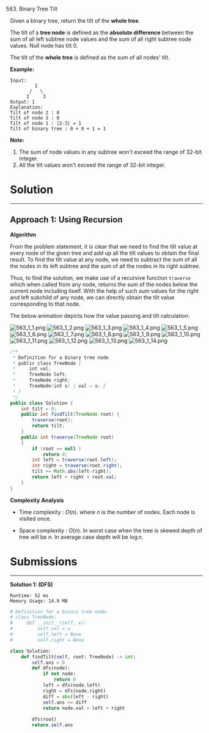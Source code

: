 563. Binary Tree Tilt

Given a binary tree, return the tilt of the **whole tree**.

The tilt of a **tree node** is defined as the **absolute difference** between the sum of all left subtree node values and the sum of all right subtree node values. Null node has tilt 0.

The tilt of the **whole tree** is defined as the sum of all nodes' tilt.

**Example:**
```
Input: 
         1
       /   \
      2     3
Output: 1
Explanation: 
Tilt of node 2 : 0
Tilt of node 3 : 0
Tilt of node 1 : |2-3| = 1
Tilt of binary tree : 0 + 0 + 1 = 1
```

**Note:**

1. The sum of node values in any subtree won't exceed the range of 32-bit integer.
1. All the tilt values won't exceed the range of 32-bit integer.

# Solution
---
## Approach 1: Using Recursion
**Algorithm**

From the problem statement, it is clear that we need to find the tilt value at every node of the given tree and add up all the tilt values to obtain the final result. To find the tilt value at any node, we need to subtract the sum of all the nodes in its left subtree and the sum of all the nodes in its right subtree.

Thus, to find the solution, we make use of a recursive function `traverse` which when called from any node, returns the sum of the nodes below the current node including itself. With the help of such sum values for the right and left subchild of any node, we can directly obtain the tilt value corresponding to that node.

The below animation depicts how the value passing and tilt calculation:

![563_1_1.png](img/563_1_1.png)
![563_1_2.png](img/563_1_2.png)
![563_1_3.png](img/563_1_3.png)
![563_1_4.png](img/563_1_4.png)
![563_1_5.png](img/563_1_5.png)
![563_1_6.png](img/563_1_6.png)
![563_1_7.png](img/563_1_7.png)
![563_1_8.png](img/563_1_8.png)
![563_1_9.png](img/563_1_9.png)
![563_1_10.png](img/563_1_10.png)
![563_1_11.png](img/563_1_11.png)
![563_1_12.png](img/563_1_12.png)
![563_1_13.png](img/563_1_13.png)
![563_1_14.png](img/563_1_14.png)

```java
/**
 * Definition for a binary tree node.
 * public class TreeNode {
 *     int val;
 *     TreeNode left;
 *     TreeNode right;
 *     TreeNode(int x) { val = x; }
 * }
 */
public class Solution {
    int tilt = 0;
    public int findTilt(TreeNode root) {
        traverse(root);
        return tilt;
    }
    public int traverse(TreeNode root)
    {
        if (root == null )
            return 0;
        int left = traverse(root.left);
        int right = traverse(root.right);
        tilt += Math.abs(left-right);
        return left + right + root.val;
    }
}
```

**Complexity Analysis**

* Time complexity : $O(n)$. where $n$ is the number of nodes. Each node is visited once.

* Space complexity : $O(n)$. In worst case when the tree is skewed depth of tree will be $n$. In average case depth will be $\log n$.

# Submissions
---
**Solution 1: (DFS)**
```
Runtime: 52 ms
Memory Usage: 14.9 MB
```
```python
# Definition for a binary tree node.
# class TreeNode:
#     def __init__(self, x):
#         self.val = x
#         self.left = None
#         self.right = None

class Solution:
    def findTilt(self, root: TreeNode) -> int:
        self.ans = 0
        def dfs(node):
            if not node:
                return 0
            left = dfs(node.left)
            right = dfs(node.right)
            diff = abs(left - right)
            self.ans += diff
            return node.val + left + right
        
        dfs(root)
        return self.ans
```